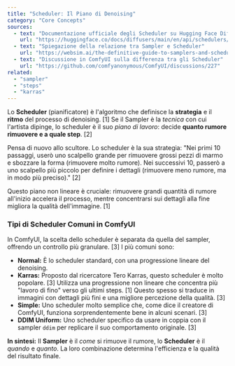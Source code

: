 ```yaml
---
title: "Scheduler: Il Piano di Denoising"
category: "Core Concepts"
sources:
  - text: "Documentazione ufficiale degli Scheduler su Hugging Face Diffusers"
    url: "https://huggingface.co/docs/diffusers/main/en/api/schedulers/overview"
  - text: "Spiegazione della relazione tra Sampler e Scheduler"
    url: "https://websim.ai/the-definitive-guide-to-samplers-and-schedulers-in-diffusion-models/"
  - text: "Discussione in ComfyUI sulla differenza tra gli Scheduler"
    url: "https://github.com/comfyanonymous/ComfyUI/discussions/227"
related:
  - "sampler"
  - "steps"
  - "karras"
---
```


Lo **Scheduler** (pianificatore) è l'algoritmo che definisce la **strategia** e il **ritmo** del processo di denoising. [1] Se il Sampler è la *tecnica* con cui l'artista dipinge, lo scheduler è il suo *piano di lavoro*: decide **quanto rumore rimuovere e a quale step**. [2]

Pensa di nuovo allo scultore. Lo scheduler è la sua strategia: "Nei primi 10 passaggi, userò uno scalpello grande per rimuovere grossi pezzi di marmo e sbozzare la forma (rimuovere molto rumore). Nei successivi 10, passerò a uno scalpello più piccolo per definire i dettagli (rimuovere meno rumore, ma in modo più preciso)." [2]

Questo piano non lineare è cruciale: rimuovere grandi quantità di rumore all'inizio accelera il processo, mentre concentrarsi sui dettagli alla fine migliora la qualità dell'immagine. [1]

### Tipi di Scheduler Comuni in ComfyUI

In ComfyUI, la scelta dello scheduler è separata da quella del sampler, offrendo un controllo più granulare. [3] I più comuni sono:

- **Normal:** È lo scheduler standard, con una progressione lineare del denoising.
- **Karras:** Proposto dal ricercatore Tero Karras, questo scheduler è molto popolare. [3] Utilizza una progressione non lineare che concentra più "lavoro di fino" verso gli ultimi steps. [1] Questo spesso si traduce in immagini con dettagli più fini e una migliore percezione della qualità. [3]
- **Simple:** Uno scheduler molto semplice che, come dice il creatore di ComfyUI, funziona sorprendentemente bene in alcuni scenari. [3]
- **DDIM Uniform:** Uno scheduler specifico da usare in coppia con il sampler `ddim` per replicare il suo comportamento originale. [3]

**In sintesi:** Il **Sampler** è il *come* si rimuove il rumore, lo **Scheduler** è il *quando* e *quanto*. La loro combinazione determina l'efficienza e la qualità del risultato finale.